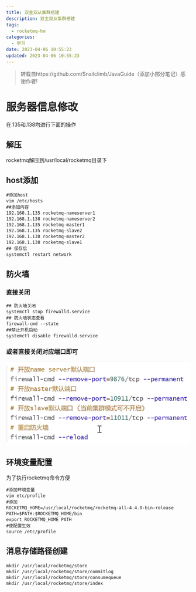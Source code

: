 ```yaml
---
title: 双主双从集群搭建
description: 双主双从集群搭建
tags:
  - rocketmq-hm
categories:
  - 学习
date: 2023-04-06 10:55:23
updated: 2023-04-06 10:55:23
---
```


> 转载自https://github.com/Snailclimb/JavaGuide（添加小部分笔记）感谢作者!

# 服务器信息修改

在.135和.138均进行下面的操作

## 解压

rocketmq解压到/usr/local/rocketmq目录下

## host添加

```shell
#添加host
vim /etc/hosts
##添加内容
192.168.1.135 rocketmq-nameserver1
192.168.1.138 rocketmq-nameserver2
192.168.1.135 rocketmq-master1
192.168.1.135 rocketmq-slave2
192.168.1.138 rocketmq-master2
192.168.1.138 rocketmq-slave1
## 保存后
systemctl restart network
```

## 防火墙

### 直接关闭

```shell
## 防火墙关闭
systemctl stop firewalld.service
## 防火墙状态查看
firewall-cmd --state
##禁止开机启动
systemctl disable firewalld.service
```

### 或者直接关闭对应端口即可

![image-20230406122046779](https://raw.githubusercontent.com/lwmfjc/lwmfjc.github.io.resource/main/img/image-20230406122046779.png)

## 环境变量配置

为了执行rocketmq命令方便

```shell
#添加环境变量
vim etc/profile
#添加
ROCKETMQ_HOME=/usr/local/rocketmq/rocketmq-all-4.4.0-bin-release
PATH=$PATH:$ROCKETMQ_HOME/bin
export ROCKETMQ_HOME PATH
#使配置生效
source /etc/profile
```

## 消息存储路径创建 

```shell
mkdir /usr/local/rocketmq/store
mkdir /usr/local/rocketmq/store/commitlog
mkdir /usr/local/rocketmq/store/consumequeue
mkdir /usr/local/rocketmq/store/index
```



